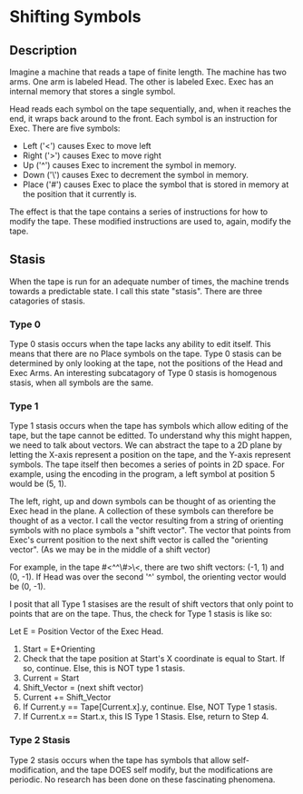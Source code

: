 # Shifting Symbols

## Description
Imagine a machine that reads a tape of finite length. The machine has two arms. One arm is labeled Head. The other is labeled Exec. Exec has an internal memory that stores a single symbol.

Head reads each symbol on the tape sequentially, and, when it reaches the end, it wraps back around to the front. Each symbol is an instruction for Exec. There are five symbols:

- Left ('<') causes Exec to move left
- Right ('>') causes Exec to move right
- Up ('^') causes Exec to increment the symbol in memory.
- Down ('\\') causes Exec to decrement the symbol in memory.
- Place ('#') causes Exec to place the symbol that is stored in memory at the position that it currently is.

The effect is that the tape contains a series of instructions for how to modify the tape. These modified instructions are used to, again, modify the tape.

## Stasis
When the tape is run for an adequate number of times, the machine trends towards a predictable state. I call this state "stasis". There are three catagories of stasis.

### Type 0
Type 0 stasis occurs when the tape lacks any ability to edit itself. This means that there are no Place symbols on the tape. Type 0 stasis can be determined by only looking at the tape, not the positions of the Head and Exec Arms. An interesting subcatagory of Type 0 stasis is homogenous stasis, when all symbols are the same.

### Type 1
Type 1 stasis occurs when the tape has symbols which allow editing of the tape, but the tape cannot be editted. To understand why this might happen, we need to talk about vectors. We can abstract the tape to a 2D plane by letting the X-axis represent a position on the tape, and the Y-axis represent symbols. The tape itself then becomes a series of points in 2D space. For example, using the encoding in the program, a left symbol at position 5 would be (5, 1).

The left, right, up and down symbols can be thought of as orienting the Exec head in the plane. A collection of these symbols can therefore be thought of as a vector. I call the vector resulting from a string of orienting symbols with no place symbols a "shift vector". The vector that points from Exec's current position to the next shift vector is called the "orienting vector". (As we may be in the middle of a shift vector)

For example, in the tape #<^^\\#>\\<, there are two shift vectors: (-1, 1) and (0, -1). If Head was over the second '^' symbol, the orienting vector would be (0, -1). 

I posit that all Type 1 stasises are the result of shift vectors that only point to points that are on the tape. Thus, the check for Type 1 stasis is like so:

Let E = Position Vector of the Exec Head.

1. Start = E+Orienting
2. Check that the tape position at Start's X coordinate is equal to Start. If so, continue. Else, this is NOT type 1 stasis.
3. Current = Start 
4. Shift_Vector = (next shift vector)
5. Current += Shift_Vector
6. If Current.y == Tape[Current.x].y, continue. Else, NOT Type 1 stasis.
7. If Current.x == Start.x, this IS Type 1 Stasis. Else, return to Step 4.

### Type 2 Stasis
Type 2 stasis occurs when the tape has symbols that allow self-modification, and the tape DOES self modify, but the modifications are periodic. No research has been done on these fascinating phenomena.